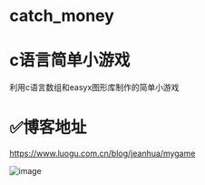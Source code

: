 # catch_money
# c语言简单小游戏
利用c语言数组和easyx图形库制作的简单小游戏
# ✅博客地址
https://www.luogu.com.cn/blog/jeanhua/mygame

![image](https://pic.imgdb.cn/item/654cef93c458853aef49580c.png)
